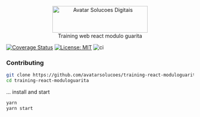 <p align="center">
  <img src="https://avatarsolucoesdigitais.com.br/images/avatar-git.svg" height="72" width="256" alt="Avatar Solucoes Digitais" /><br />
  Training web react modulo guarita
</p>

[![Coverage Status](https://coveralls.io/repos/github/avatarsolucoes/training-react-moduloguarita/badge.svg?branch=master)](https://coveralls.io/github/avatarsolucoes/training-react-moduloguarita?branch=master) [![License: MIT](https://img.shields.io/badge/License-MIT-yellow.svg)](https://opensource.org/licenses/MIT) ![ci](https://github.com/avatarsolucoes/training-react-moduloguarita/workflows/ci/badge.svg)

### Contributing

```bash
git clone https://github.com/avatarsolucoes/training-react-moduloguarita.git
cd training-react-moduloguarita
```

... install and start

```bash
yarn
yarn start
```

